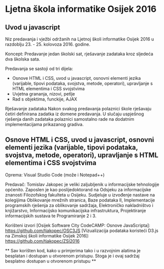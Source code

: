# Ljetna škola informatike Osijek 2016
## Uvod u javascript
Niz predavanja i vježbi održanih na Ljetnoj školi informatike Osijek 2016 u razdoblju 23. - 25. kolovoza 2016. godine.

Koncept:
Predavanje jedan školski sat, rješavanje zadataka kroz sljedeća dva školska sata.

Predavanja se sastoji od tri dijela:
 - Osnove HTML i CSS, uvod u javascript, osnovni elementi jezika (varijable, tipovi podataka, svojstva, metode, operatori), upravljanje s HTML elementima i CSS svojstvima
 - Uvjetna grananja, nizovi, petlje 
 - Rad s objektima, funckije, AJAX
 
Rješavanje zadataka
Nakon svakog predavanja polaznici škole rješavaju četiri definirana zadatka iz domene predavanja. U slučaju uspješnog rješenja danih zadataka polaznici samostalno rade na dodatnim implementacijama prikazanog gradiva.

## Osnove HTML i CSS, uvod u javascript, osnovni elementi jezika (varijable, tipovi podataka, svojstva, metode, operatori), upravljanje s HTML elementima i CSS svojstvima

   
   Oprema: Visual Studio Code (može i Notepad++)

Predavač:
Tomislav Jakopec je veliki zaljubljenik u informacijske tehnologije općenito. Zaposlen je kao poslijedoktorand na Odsjeku za informacijske znanosti Filozofskog fakulteta u Osijeku. Sudjeluje u izvođenje nastave na kolegijima Oblikovanje mrežnih stranica, Baze podataka II, Implementacije programskih rješenja za oblikovanje sadržaja, Elektroničko nakladništvo i knjižarstvo, Informacijsko komunikacijska infrastruktura, Projektiranje informacijskih sustava te Programiranje 2 i 3.


Korišteni izvori
   [Osijek Software City CodeCAMP: Osnove JavaScripta]: <https://github.com/tjakopec/OSC3JS>
   [Vizualizacija podataka koristeći D3.js na Zimskoj školi informatike Osijek 2016]: <https://github.com/tjakopec/ZSI2016>



** Sav korišten kod, kako u primjerima tako i u razvojnim alatima je besplatan i dostupan u otvorenom pristupu. Stoga je i ovaj sadržaj besplatno dostupan u otvorenom pristupu  **

[//]: # (These are reference links used in the body of this note and get stripped out when the markdown processor does its job. There is no need to format nicely because it shouldn't be seen. Thanks SO - http://stackoverflow.com/questions/4823468/store-comments-in-markdown-syntax)

